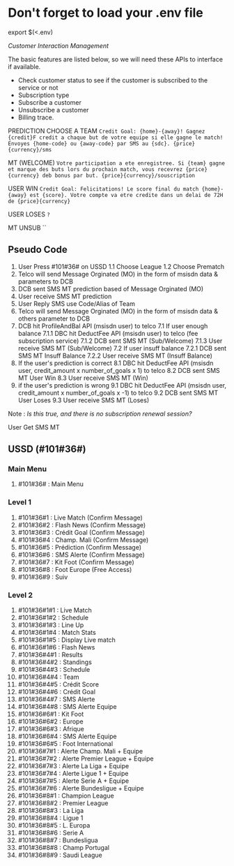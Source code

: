 # Don't forget to load your .env file

export $(<.env)

_Customer Interaction Management_

The basic features are listed below, so we will need these APIs to interface if available.

- Check customer status to see if the customer is subscribed to the service or not
- Subscription type
- Subscribe a customer
- Unsubscribe a customer
- Billing trace.

PREDICTION CHOOSE A TEAM
`Credit Goal: {home}-{away}! Gagnez {credit}F credit a chaque but de votre equipe si elle gagne le match! Envoyes {home-code} ou {away-code} par SMS au {sdc}. {price}{currency}/sms`

MT (WELCOME)
`Votre participation a ete enregistree. Si {team} gagne et marque des buts lors du prochain match, vous recevrez {price}{currency} deb bonus par but. {price}{currency}/souscription`

USER WIN
`Credit Goal: Felicitations! Le score final du match {home}-{away} est {score}. Votre compte va etre credite dans un delai de 72H de {price}{currency}`

USER LOSES
`?`

MT UNSUB
``

## Pseudo Code

1. User Press #101#36# on USSD
   1.1 Choose League
   1.2 Choose Prematch
2. Telco will send Message Orginated (MO) in the form of msisdn data & parameters to DCB
3. DCB sent SMS MT prediction based of Message Orginated (MO)
4. User receive SMS MT prediction
5. User Reply SMS use Code/Alias of Team
6. Telco will send Message Orginated (MO) in the form of msisdn data & others parameter to DCB
7. DCB hit ProfileAndBal API (msisdn user) to telco
   7.1 If user enough balance
   7.1.1 DBC hit DeductFee API (msisdn user) to telco (fee subscription service)
   7.1.2 DCB sent SMS MT (Sub/Welcome)
   7.1.3 User receive SMS MT (Sub/Welcome)
   7.2 If user insuff balance
   7.2.1 DCB sent SMS MT Insuff Balance
   7.2.2 User receive SMS MT (Insuff Balance)
8. If the user's prediction is correct
   8.1 DBC hit DeductFee API (msisdn user, credit_amount x number_of_goals x 1) to telco
   8.2 DCB sent SMS MT User Win
   8.3 User receive SMS MT (Win)
9. if the user's prediction is wrong
   9.1 DBC hit DeductFee API (msisdn user, credit_amount x number_of_goals x -1) to telco
   9.2 DCB sent SMS MT User Loses
   9.3 User receive SMS MT (Loses)

Note :
_Is this true, and there is no subscription renewal session?_

User Get SMS MT

## USSD (#101#36#)

### Main Menu

1.  #101#36# : Main Menu

### Level 1

1.  #101#36#1 : Live Match (Confirm Message)
2.  #101#36#2 : Flash News (Confirm Message)
3.  #101#36#3 : Crédit Goal (Confirm Message)
4.  #101#36#4 : Champ. Mali (Confirm Message)
5.  #101#36#5 : Prédiction (Confirm Message)
6.  #101#36#6 : SMS Alerte (Confirm Message)
7.  #101#36#7 : Kit Foot (Confirm Message)
8.  #101#36#8 : Foot Europe (Free Access)
9.  #101#36#9 : Suiv

### Level 2

1.  #101#36#1#1 : Live Match
2.  #101#36#1#2 : Schedule
3.  #101#36#1#3 : Line Up
4.  #101#36#1#4 : Match Stats
5.  #101#36#1#5 : Display Live match
6.  #101#36#1#6 : Flash News
7.  #101#36#4#1 : Results
8.  #101#36#4#2 : Standings
9.  #101#36#4#3 : Schedule
10. #101#36#4#4 : Team
11. #101#36#4#5 : Crédit Score
12. #101#36#4#6 : Crédit Goal
13. #101#36#4#7 : SMS Alerte
14. #101#36#4#8 : SMS Alerte Equipe
15. #101#36#6#1 : Kit Foot
16. #101#36#6#2 : Europe
17. #101#36#6#3 : Afrique
18. #101#36#6#4 : SMS Alerte Equipe
19. #101#36#6#5 : Foot International
20. #101#36#7#1 : Alerte Champ. Mali + Equipe
21. #101#36#7#2 : Alerte Premier League + Equipe
22. #101#36#7#3 : Alerte La Liga + Equipe
23. #101#36#7#4 : Alerte Ligue 1 + Equipe
24. #101#36#7#5 : Alerte Serie A + Equipe
25. #101#36#7#6 : Alerte Bundesligue + Equipe
26. #101#36#8#1 : Champion League
27. #101#36#8#2 : Premier League
28. #101#36#8#3 : La Liga
29. #101#36#8#4 : Ligue 1
30. #101#36#8#5 : L. Europa
31. #101#36#8#6 : Serie A
32. #101#36#8#7 : Bundesligua
33. #101#36#8#8 : Champ Portugal
34. #101#36#8#9 : Saudi League
